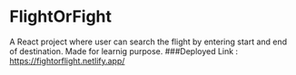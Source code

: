 # FlightOrFight
A React project where user can search the flight by entering start and end of destination. Made for learnig purpose.
###Deployed Link : https://fightorflight.netlify.app/
